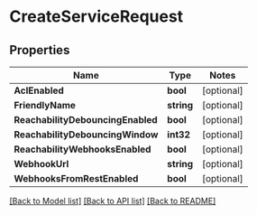 # CreateServiceRequest

## Properties
Name | Type | Notes
------------ | ------------- | -------------
**AclEnabled** | **bool** | [optional] 
**FriendlyName** | **string** | [optional] 
**ReachabilityDebouncingEnabled** | **bool** | [optional] 
**ReachabilityDebouncingWindow** | **int32** | [optional] 
**ReachabilityWebhooksEnabled** | **bool** | [optional] 
**WebhookUrl** | **string** | [optional] 
**WebhooksFromRestEnabled** | **bool** | [optional] 

[[Back to Model list]](../README.md#documentation-for-models) [[Back to API list]](../README.md#documentation-for-api-endpoints) [[Back to README]](../README.md)


